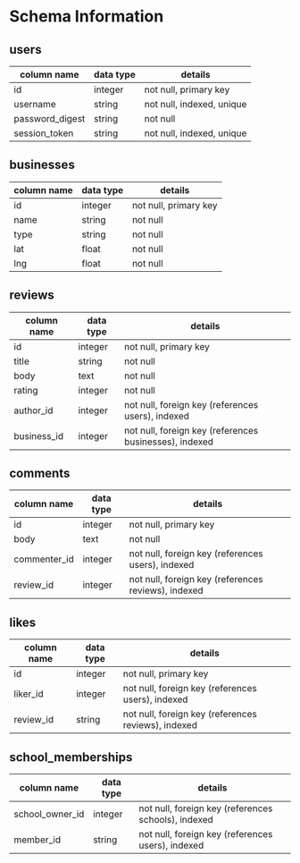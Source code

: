 # Schema Information

## users
column name     | data type | details
----------------|-----------|-----------------------
id              | integer   | not null, primary key
username        | string    | not null, indexed, unique
password_digest | string    | not null
session_token   | string    | not null, indexed, unique

## businesses
column name     | data type | details
----------------|-----------|-----------------------
id              | integer   | not null, primary key
name            | string    | not null
type            | string    | not null
lat             | float     | not null
lng             | float     | not null

## reviews
column name | data type | details
------------|-----------|-----------------------
id          | integer   | not null, primary key
title       | string    | not null
body        | text      | not null
rating      | integer   | not null
author_id   | integer   | not null, foreign key (references users), indexed
business_id | integer   | not null, foreign key (references businesses), indexed


## comments
column name | data type | details
------------|-----------|-----------------------
id          | integer   | not null, primary key
body        | text      | not null
commenter_id| integer   | not null, foreign key (references users), indexed
review_id   | integer   | not null, foreign key (references reviews), indexed

## likes
column name | data type | details
------------|-----------|-----------------------
id          | integer   | not null, primary key
liker_id    | integer   | not null, foreign key (references users), indexed
review_id   | string    | not null, foreign key (references reviews), indexed

## school_memberships
column name    | data type | details
---------------|-----------|-----------------------
school_owner_id| integer   | not null, foreign key (references schools), indexed
member_id      | string    | not null, foreign key (references users), indexed
